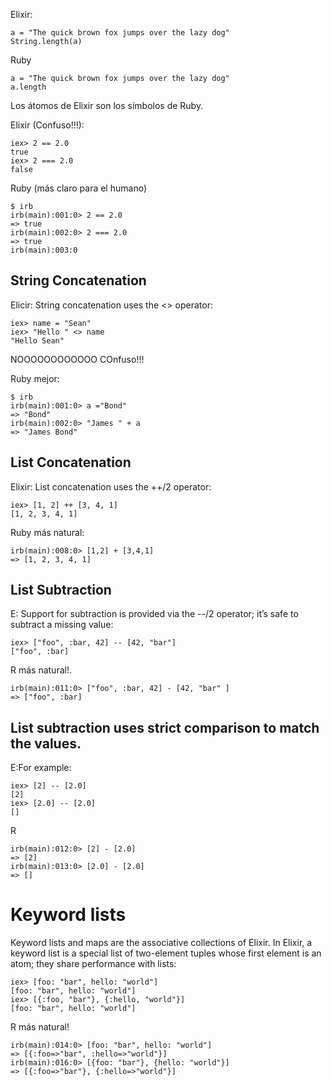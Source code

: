 
Elixir:
```
a = "The quick brown fox jumps over the lazy dog"
String.length(a)
```

Ruby
```
a = "The quick brown fox jumps over the lazy dog"
a.length
```

Los átomos de Elixir son los símbolos de Ruby.

Elixir (Confuso!!!):
```
iex> 2 == 2.0
true
iex> 2 === 2.0
false
```

Ruby (más claro para el humano)
```
$ irb
irb(main):001:0> 2 == 2.0
=> true
irb(main):002:0> 2 === 2.0
=> true
irb(main):003:0
```

## String Concatenation

Elicir: String concatenation uses the <> operator:
```
iex> name = "Sean"
iex> "Hello " <> name
"Hello Sean"
```
NOOOOOOOOOOOO COnfuso!!!

Ruby mejor:
```
$ irb
irb(main):001:0> a ="Bond"
=> "Bond"
irb(main):002:0> "James " + a
=> "James Bond"
```

## List Concatenation

Elixir: List concatenation uses the ++/2 operator:
```
iex> [1, 2] ++ [3, 4, 1]
[1, 2, 3, 4, 1]
```

Ruby más natural:
```
irb(main):008:0> [1,2] + [3,4,1]
=> [1, 2, 3, 4, 1]
```

## List Subtraction

E: Support for subtraction is provided via the --/2 operator; it’s safe to subtract a missing value:
```
iex> ["foo", :bar, 42] -- [42, "bar"]
["foo", :bar]
```

R más natural!.
```
irb(main):011:0> ["foo", :bar, 42] - [42, "bar" ]
=> ["foo", :bar]
```

## List subtraction uses strict comparison to match the values.

E:For example:
```
iex> [2] -- [2.0]
[2]
iex> [2.0] -- [2.0]
[]
```

R
```
irb(main):012:0> [2] - [2.0]
=> [2]
irb(main):013:0> [2.0] - [2.0]
=> []
```

# Keyword lists

Keyword lists and maps are the associative collections of Elixir. In Elixir, a keyword list is a special list of two-element tuples whose first element is an atom; they share performance with lists:
```
iex> [foo: "bar", hello: "world"]
[foo: "bar", hello: "world"]
iex> [{:foo, "bar"}, {:hello, "world"}]
[foo: "bar", hello: "world"]
```

R más natural!
```
irb(main):014:0> [foo: "bar", hello: "world"]
=> [{:foo=>"bar", :hello=>"world"}]
irb(main):016:0> [{foo: "bar"}, {hello: "world"}]
=> [{:foo=>"bar"}, {:hello=>"world"}]
```
